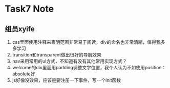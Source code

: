 # Task7 Note
## 组员xyife
1. css里面使用注释来表明范围非常易于阅读，div的命名也非常清晰，值得我多多学习
2. transition和transparent做出很好的导航效果
3. nav采用常用的ul方式，不知道有没有其他常用实现方式？
4. welcome的div里面用padding调整文字位置，我个人认为不如使用position：absolute好
5. js好像没效果，应该是要注册一下事件，写一个Init函数